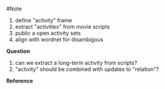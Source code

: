 
#Note

1. define "activity" frame
2. extract "activities" from movie scripts
3. public a open activity sets
4. align with wordnet for disambigous

**Question**
1. can we extract a long-term activity from scripts?
2. "activity" should be combined with updates to "relation"?


**Reference**

